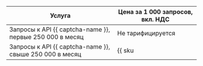 | Услуга | Цена за 1 000 запросов, вкл. НДС |
| --- | --- |
| Запросы к API {{ captcha-name }}, первые 250 000 в месяц | Не тарифицируется |
| Запросы к API {{ captcha-name }}, свыше 250 000 в месяц | {{ sku|RUB|smart_captcha.check.requests.v1|pricingRate.250|string }} |